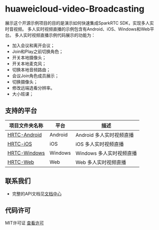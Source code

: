 # huaweicloud-video-Broadcasting

展示这个开源示例项目的目的是演示如何快速集成SparkRTC SDK，实现多人实时音视频。
多人实时视频直播的示例包含有Android、iOS、Windows和Web平台。
多人实时视频直播示例代码展示的功能为：
- 加入会议和离开会议；
- Join和Play之前切换角色；
- 开关本地摄像头；
- 开关本地麦克风；
- 切换本地音频路由；
- 会议Join角色成员展示；
- 切换摄像头；
- 修改远端选看分辨率。
- 大小班课；

## 支持的平台
项目文件夹名称|平台|描述
---|---|---|
[HRTC-Android]()|Android|Android 多人实时视频直播
[HRTC-iOS]()|iOS|iOS 多人实时视频直播
[HRTC-Windows]()|Windows|Windows 多人实时视频直播
[HRTC-Web]()|Web|Web 多人实时视频直播

## 联系我们
- 完整的API文档见[文档中心](https://support.huaweicloud.com/csdk-rtc/rtc_05_0001.html)

## 代码许可
MIT许可证 [查看许可](LICENSE.md)